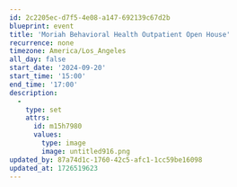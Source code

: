 ```yaml
---
id: 2c2205ec-d7f5-4e08-a147-692139c67d2b
blueprint: event
title: 'Moriah Behavioral Health Outpatient Open House'
recurrence: none
timezone: America/Los_Angeles
all_day: false
start_date: '2024-09-20'
start_time: '15:00'
end_time: '17:00'
description:
  -
    type: set
    attrs:
      id: m15h7980
      values:
        type: image
        image: untitled916.png
updated_by: 87a74d1c-1760-42c5-afc1-1cc59be16098
updated_at: 1726519623
---
```

